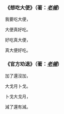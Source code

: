 ### 《想吃大便》（著：_[老楊](https://github.com/Arthurmcarthur)_）
我要吃大便，

大便真好吃。

好吃真大便，

真大便好吃。

### 《官方劝退》（著：_[老楊](https://github.com/Arthurmcarthur)_）
加了還沒加，

大戈月卜戈。

卜戈大戈月，

減了還有減。
